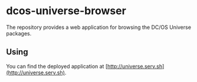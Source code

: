 # dcos-universe-browser

The repository provides a web application for browsing the DC/OS Universe packages.

## Using

You can find the deployed application at [http://universe.serv.sh](http://universe.serv.sh).